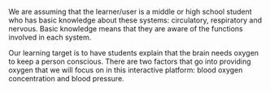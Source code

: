 We are assuming that the learner/user is a middle or high school student who has basic knowledge about these systems: circulatory, respiratory and nervous. Basic knowledge means that they are aware of the functions involved in each system.

Our learning target is to have students explain that the brain needs oxygen to keep a person conscious. There are two factors that go into providing oxygen that we will focus on in this interactive platform: blood oxygen concentration and blood pressure.
